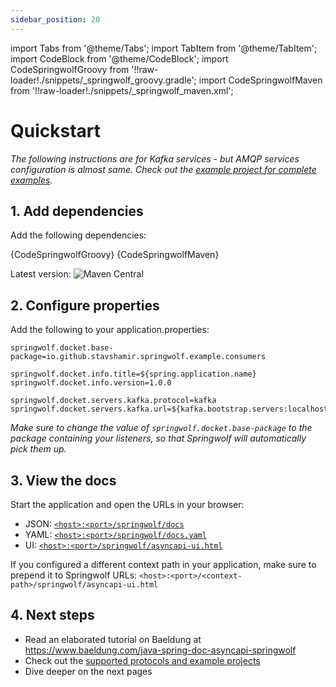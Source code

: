 ```yaml
---
sidebar_position: 20
---
```

import Tabs from '@theme/Tabs';
import TabItem from '@theme/TabItem';
import CodeBlock from '@theme/CodeBlock';
import CodeSpringwolfGroovy from '!!raw-loader!./snippets/_springwolf_groovy.gradle';
import CodeSpringwolfMaven from '!!raw-loader!./snippets/_springwolf_maven.xml';

# Quickstart

*The following instructions are for Kafka services - but AMQP services configuration is almost same. Check out the [example project for complete examples](https://github.com/springwolf/springwolf-core/tree/master/springwolf-examples).*

## 1. Add dependencies

Add the following dependencies:

<Tabs>
  <TabItem value="Groovy" label="Groovy" default>
    <CodeBlock language="groovy">{CodeSpringwolfGroovy}</CodeBlock>
  </TabItem>
  <TabItem value="Maven" label="Maven">
    <CodeBlock language="xml">{CodeSpringwolfMaven}</CodeBlock>
  </TabItem>
</Tabs>

Latest version: ![Maven Central](https://img.shields.io/maven-central/v/io.github.springwolf/springwolf-core?color=green&label=springwolf&style=plastic)
## 2. Configure properties

Add the following to your application.properties:

```properties
springwolf.docket.base-package=io.github.stavshamir.springwolf.example.consumers

springwolf.docket.info.title=${spring.application.name}
springwolf.docket.info.version=1.0.0

springwolf.docket.servers.kafka.protocol=kafka
springwolf.docket.servers.kafka.url=${kafka.bootstrap.servers:localhost:29092}
```

*Make sure to change the value of `springwolf.docket.base-package` to the package containing your listeners, so that Springwolf will automatically pick them up.*

## 3. View the docs
Start the application and open the URLs in your browser:
- JSON: [`<host>:<port>/springwolf/docs`](http://localhost:8080/springwolf/docs)
- YAML: [`<host>:<port>/springwolf/docs.yaml`](http://localhost:8080/springwolf/docs.yaml)
- UI: [`<host>:<port>/springwolf/asyncapi-ui.html`](http://localhost:8080/springwolf/asyncapi-ui.html)

If you configured a different context path in your application, make sure to prepend it to Springwolf URLs: `<host>:<port>/<context-path>/springwolf/asyncapi-ui.html`

## 4. Next steps

- Read an elaborated tutorial on Baeldung at https://www.baeldung.com/java-spring-doc-asyncapi-springwolf
- Check out the [supported protocols and example projects](introduction/supported-protocols)
- Dive deeper on the next pages
